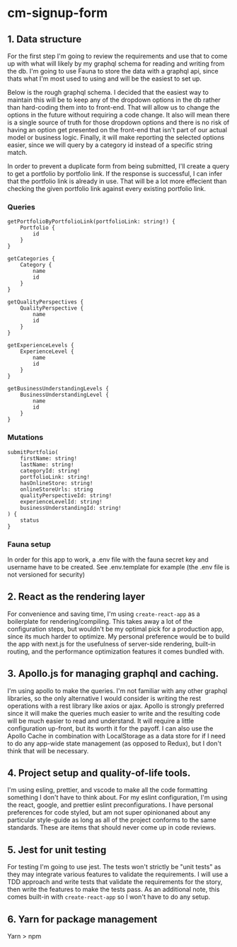 # cm-signup-form

## 1. Data structure

For the first step I'm going to review the requirements and use that to come up with what will likely by my graphql schema for reading and writing from the db. I'm going to use Fauna to store the data with a graphql api, since thats what I'm most used to using and will be the easiest to set up.

Below is the rough graphql schema. I decided that the easiest way to maintain this will be to keep any of the dropdown options in the db rather than hard-coding them into to front-end. That will allow us to change the options in the future without requiring a code change. It also will mean there is a single source of truth for those dropdown options and there is no risk of having an option get presented on the front-end that isn't part of our actual model or business logic. Finally, it will make reporting the selected options easier, since we will query by a category id instead of a specific string match.

In order to prevent a duplicate form from being submitted, I'll create a query to get a portfolio by portfolio link. If the response is successful, I can infer that the portfolio link is already in use. That will be a lot more effecient than checking the given portfolio link against every existing portfolio link.

### Queries

```gql
getPortfolioByPortfolioLink(portfolioLink: string!) {
    Portfolio {
        id
    }
}

getCategories {
    Category {
        name
        id
    }
}

getQualityPerspectives {
    QualityPerspective {
        name
        id
    }
}

getExperienceLevels {
    ExperienceLevel {
        name
        id
    }
}

getBusinessUnderstandingLevels {
    BusinessUnderstandingLevel {
        name
        id
    }
}

```

### Mutations

```gql
submitPortfolio(
    firstName: string!
    lastName: string!
    categoryId: string!
    portfolioLink: string!
    hasOnlineStore: string!
    onlineStoreUrls: string
    qualityPerspectiveId: string!
    experienceLevelId: string!
    businessUnderstandingId: string!
) {
    status
}
```

### Fauna setup

In order for this app to work, a .env file with the fauna secret key and username have to be created. See .env.template for example (the .env file is not versioned for security)

## 2. React as the rendering layer

For convenience and saving time, I'm using `create-react-app` as a boilerplate for rendering/compiling. This takes away a lot of the configuration steps, but wouldn't be my optimal pick for a production app, since its much harder to optimize. My personal preference would be to build the app with next.js for the usefulness of server-side rendering, built-in routing, and the performance optimization features it comes bundled with.

## 3. Apollo.js for managing graphql and caching.

I'm using apollo to make the queries. I'm not familiar with any other graphql libraries, so the only alternative I would consider is writing the rest operations with a rest library like axios or ajax. Apollo is strongly preferred since it will make the queries much easier to write and the resulting code will be much easier to read and understand. It will require a little configuration up-front, but its worth it for the payoff. I can also use the Apollo Cache in combination with LocalStorage as a data store for if I need to do any app-wide state management (as opposed to Redux), but I don't think that will be necessary.

## 4. Project setup and quality-of-life tools.

I'm using esling, prettier, and vscode to make all the code formatting something I don't have to think about. For my eslint configuration, I'm using the react, google, and prettier eslint preconfigurations. I have personal preferences for code styled, but am not super opinionaned about any particular style-guide as long as all of the project conforms to the same standards. These are items that should never come up in code reviews.

## 5. Jest for unit testing

For testing I'm going to use jest. The tests won't strictly be "unit tests" as they may integrate various features to validate the requirements. I will use a TDD approach and write tests that validate the requirements for the story, then write the features to make the tests pass. As an additional note, this comes built-in with `create-react-app` so I won't have to do any setup.

## 6. Yarn for package management

Yarn > npm
